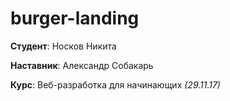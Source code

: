 # burger-landing

**Студент**: Носков Никита

**Наставник**: Александр Собакарь

**Курс**: Веб-разработка для начинающих *(29.11.17)*
